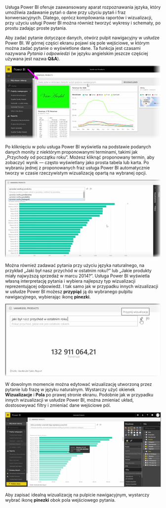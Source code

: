 Usługa Power BI oferuje zaawansowany aparat rozpoznawania języka, który umożliwia zadawanie pytań o dane przy użyciu pytań i fraz konwersacyjnych. Dlatego, oprócz kompilowania raportów i wizualizacji, przy użyciu usługi Power BI można również tworzyć wykresy i schematy, po prostu zadając proste pytania.

Aby zadać pytanie dotyczące danych, otwórz pulpit nawigacyjny w usłudze Power BI. W górnej części ekranu pojawi się pole wejściowe, w którym można zadać pytanie o wyświetlone dane. Ta funkcja jest czasami nazywana *Pytania i odpowiedzi* (w języku angielskim jeszcze częściej używana jest nazwa **Q&A**).

![](media/4-3-asking-questions-natural-language/4-3_1.png)

Po kliknięciu w polu usługa Power BI wyświetla na podstawie podanych danych monity z niektórym proponowanymi terminami, takimi jak „Przychody od początku roku”. Możesz kliknąć proponowany termin, aby zobaczyć wynik — często wyświetlany jako prosta tabela lub karta. Po wybraniu jednej z proponowanych fraz usługa Power BI automatycznie tworzy w czasie rzeczywistym wizualizację opartą na wybranej opcji.

![](media/4-3-asking-questions-natural-language/4-3_2.png)

Można również zadawać pytania przy użyciu języka naturalnego, na przykład „Jaki był nasz przychód w ostatnim roku?” lub „Jakie produkty miały najwyższą sprzedaż w marcu 2014?”. Usługa Power BI wyświetla własną interpretację pytania i wybiera najlepszy typ wizualizacji reprezentującej odpowiedź. I tak samo jak w przypadku innych wizualizacji w usłudze Power BI możesz **przypiąć** ją do wybranego pulpitu nawigacyjnego, wybierając ikonę **pinezki**.

![](media/4-3-asking-questions-natural-language/4-3_3.png)

W dowolnym momencie można edytować wizualizację utworzoną przez pytanie lub frazę w języku naturalnym. Wystarczy użyć okienek **Wizualizacje** i **Pola** po prawej stronie ekranu. Podobnie jak w przypadku innych wizualizacji w usłudze Power BI, można zmieniać układ, dostosowywać filtry i zmieniać dane wejściowe pól.

![](media/4-3-asking-questions-natural-language/4-3_4.png)

Aby zapisać idealną wizualizację na pulpicie nawigacyjnym, wystarczy wybrać ikonę **pinezki** obok pola wejściowego pytania.

